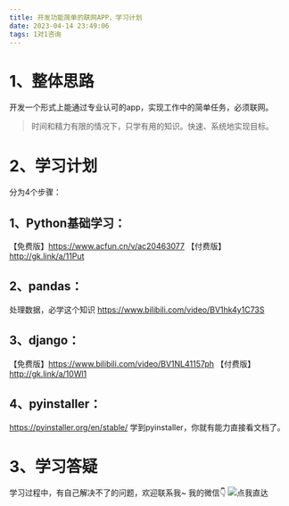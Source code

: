 ```yaml
---
title: 开发功能简单的联网APP，学习计划
date: 2023-04-14 23:49:06
tags: 1对1咨询
---
```


# 1、整体思路

开发一个形式上能通过专业认可的app，实现工作中的简单任务，必须联网。

> 时间和精力有限的情况下，只学有用的知识。快速、系统地实现目标。

# 2、学习计划

分为4个步骤：

## 1、Python基础学习：
【免费版】https://www.acfun.cn/v/ac20463077
【付费版】http://gk.link/a/11Put

## 2、pandas：
处理数据，必学这个知识
https://www.bilibili.com/video/BV1hk4y1C73S

## 3、django：
【免费版】https://www.bilibili.com/video/BV1NL41157ph
【付费版】http://gk.link/a/10Wl1

## 4、pyinstaller：

https://pyinstaller.org/en/stable/
学到pyinstaller，你就有能力直接看文档了。

# 3、学习答疑
学习过程中，有自己解决不了的问题，欢迎联系我~
我的微信👇
![点我直达](https://cos.python-office.com/wechat/qr-code.jpg)